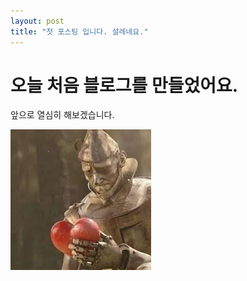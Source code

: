 ```yaml
---
layout: post
title: "첫 포스팅 입니다. 설레네요."
---
```


# 오늘 처음 블로그를 만들었어요.

앞으로 열심히 해보겠습니다.

![테스트이미지](../_images/tinmans-heart.jpg)
